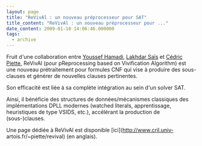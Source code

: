 ```yaml
---
layout: page
title: "ReVivAl : un nouveau préprocesseur pour SAT"
title_content: "ReVivAl : un nouveau préprocesseur pour ..."
date_content: 2009-01-10 14:06:46.000000
tags:
  - archive
---
```


Fruit d'une collaboration entre [Youssef Hamadi](http://research.microsoft.com/%7Eyoussefh), [Lakhdar Saïs](http://www.cril.fr/%7Esais) et [Cédric Piette](http://www.cril.fr/%7Epiette), ReVivAl (pour pReprocessing based on Vivification Algorithm) est une nouveau prétraitement pour formules CNF qui vise à produire des sous-clauses et générer de nouvelles clauses pertinentes.

Son efficacité est liée à sa complète intégration au sein d'un solver SAT.

Ainsi, il bénéficie des structures de données/mécanismes classiques des implémentations DPLL modernes (watched literals, apprentissage, heuristiques de type VSIDS, etc.), accélérant la production de (sous-)clauses.


Une page dédiée à ReVivAl est disponible [ici](http://www.cril.univ-
artois.fr/~piette/revival) (en anglais).

